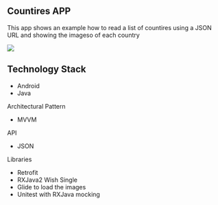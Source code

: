 ## Countires APP

This app shows an example how to read a list of countires using a JSON URL and showing the imageso of each country

![](https://imgur.com/qyfDDlN)

## Technology Stack

* Android
* Java

Architectural Pattern
* MVVM

API
* JSON

Libraries

* Retrofit
* RXJava2 Wish Single
* Glide to load the images
* Unitest with RXJava mocking
